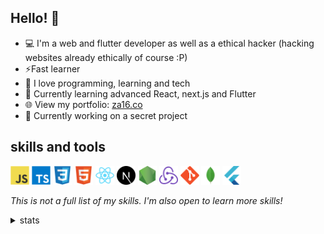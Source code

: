 ## Hello! 👋

- 💻 I'm a web and flutter developer as well as a ethical hacker (hacking websites already ethically of course :P)
- ⚡️Fast learner
- 🤟 I love programming, learning and tech
- 🌱 Currently learning advanced React, next.js and Flutter
- 🌐 View my portfolio: [za16.co](https://za16.co)
- 💪 Currently working on a secret project

## skills and tools

<code><img height="30" src="https://raw.githubusercontent.com/devicons/devicon/master/icons/javascript/javascript-original.svg"></code>
<code><img height="30" src="https://raw.githubusercontent.com/devicons/devicon/master/icons/typescript/typescript-original.svg"></code>
<code><img height="30" src="https://raw.githubusercontent.com/devicons/devicon/master/icons/css3/css3-original.svg"></code>
<code><img height="30" src="https://raw.githubusercontent.com/devicons/devicon/master/icons/html5/html5-original.svg"></code>
<code><img height="30" src="https://raw.githubusercontent.com/devicons/devicon/master/icons/react/react-original.svg"></code>
<code><img height="30" src="https://raw.githubusercontent.com/devicons/devicon/daca2d1577e9ba62674a864f232320f03f0b6d5d/icons/nextjs/nextjs-original.svg"></code>
<code><img height="30" src="https://raw.githubusercontent.com/github/explore/80688e429a7d4ef2fca1e82350fe8e3517d3494d/topics/nodejs/nodejs.png"></code>
<code><img height="30" src="https://raw.githubusercontent.com/devicons/devicon/master/icons/redux/redux-original.svg"></code>
<code><img height="30" src="https://raw.githubusercontent.com/devicons/devicon/master/icons/git/git-plain.svg"></code>
<code><img height="30" src="https://raw.githubusercontent.com/devicons/devicon/master/icons/mongodb/mongodb-original.svg"></code>
<code><img height="30" src="https://raw.githubusercontent.com/devicons/devicon/master/icons/flutter/flutter-original.svg"></code>

_This is not a full list of my skills. I'm also open to learn more skills!_

<details>
  <summary>stats</summary>
  
  
  ![stats](https://github-readme-stats.vercel.app/api?username=zaidmukaddam&bg_color=00000000&include_all_commits=true&count_private=true&show_icons=true&hide_rank=false&icon_color=6381AF&text_color=f2f2f2&hide_title=true&disable_animations=true)
  
  ![langs](https://github-readme-stats.vercel.app/api/top-langs?username=zaidmukaddam&theme=dark&include_all_commits=true&count_private=true&layout=compact&bg_color=00000000)
  
   _(Wakatime stats of all time)_
  
  [![wakatime](https://github-readme-stats.vercel.app/api/wakatime?username=zaidmukaddam&layout=compact&theme=dark&langs_count=5&bg_color=00000000)](https://wakatime.com/@zaidmukaddam)
  
 </details>
